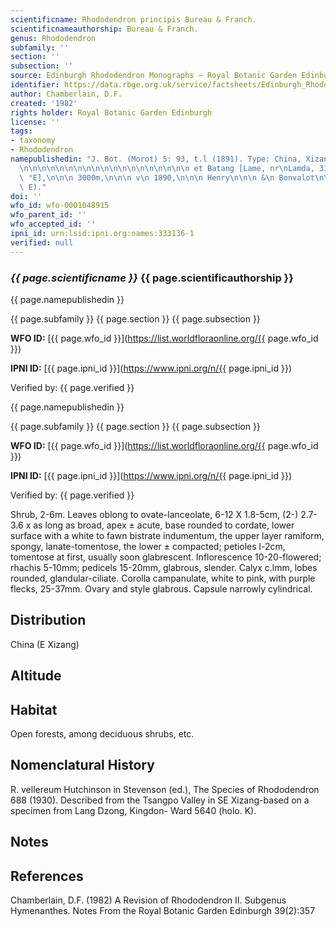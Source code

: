```yaml
---
scientificname: Rhododendron principis Bureau & Franch.
scientificnameauthorship: Bureau & Franch.
genus: Rhododendron
subfamily: ''
section: ''
subsection: ''
source: Edinburgh Rhododendron Monographs – Royal Botanic Garden Edinburgh
identifier: https://data.rbge.org.uk/service/factsheets/Edinburgh_Rhododendron_Monographs.xhtml
author: Chamberlain, D.F.
created: '1982'
rights holder: Royal Botanic Garden Edinburgh
license: ''
tags:
- taxonomy
- Rhododendron
namepublishedin: "J. Bot. (Morot) 5: 93, t.l (1891). Type: China, Xizang, entre Lhasa\n\
  \n\n\n\n\n\n\n\n\n\n\n\n\n\n\n\n\n\n\n et Batang [Lame, nr\nLamda, 31 ° 15 'N 97\
  \ °E],\n\n\n 3000m,\n\n\n v\n 1890,\n\n\n Henry\n\n\n &\n Bonvalot\n\n\n\n\n\n (iso.\
  \ E)."
doi: ''
wfo_id: wfo-0001048915
wfo_parent_id: ''
wfo_accepted_id: ''
ipni_id: urn:lsid:ipni.org:names:333136-1
verified: null
---
```

### _{{ page.scientificname }}_ {{ page.scientificauthorship }}
 {{ page.namepublishedin }}

{{ page.subfamily }} {{ page.section }} {{ page.subsection }}

**WFO ID:** [{{ page.wfo_id }}](https://list.worldfloraonline.org/{{ page.wfo_id }})

**IPNI ID:** [{{ page.ipni_id }}](https://www.ipni.org/n/{{ page.ipni_id }})

Verified by: {{ page.verified }}

 {{ page.namepublishedin }}

{{ page.subfamily }} {{ page.section }} {{ page.subsection }}

**WFO ID:** [{{ page.wfo_id }}](https://list.worldfloraonline.org/{{ page.wfo_id }})

**IPNI ID:** [{{ page.ipni_id }}](https://www.ipni.org/n/{{ page.ipni_id }})

Verified by: {{ page.verified }}



Shrub, 2-6m. Leaves oblong to ovate-lanceolate, 6-12 X 1.8-5cm, (2-) 2.7-3.6 x as long as broad, apex ± acute, base rounded to cordate, lower surface with a white to fawn bistrate indumentum, the upper layer ramiform, spongy, lanate-tomentose, the lower ± compacted; petioles l-2cm, tomentose at first, usually soon glabrescent. Inflorescence 10-20-flowered; rhachis 5-10mm; pedicels 15-20mm, glabrous, slender. Calyx c.lmm, lobes rounded, glandular-ciliate. Corolla campanulate, white to pink, with purple flecks, 25-37mm. Ovary and style glabrous. Capsule narrowly cylindrical.

## Distribution
China (E Xizang)

## Altitude


## Habitat
Open forests, among deciduous shrubs, etc.

## Nomenclatural History
R. vellereum Hutchinson in Stevenson (ed.), The Species of Rhododendron 688 (1930). Described from the Tsangpo Valley in SE Xizang-based on a specimen from Lang Dzong, Kingdon- Ward 5640 (holo. K).
                       
## Notes


## References

Chamberlain, D.F. (1982) A Revision of Rhododendron II. Subgenus Hymenanthes. Notes From the Royal Botanic Garden Edinburgh 39(2):357
